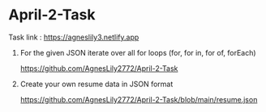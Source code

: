 # April-2-Task
Task link : https://agneslily3.netlify.app

1. For the given JSON iterate over all for loops (for, for in, for of, forEach) 

   https://github.com/AgnesLily2772/April-2-Task

2. Create your own resume data in JSON format 

   https://github.com/AgnesLily2772/April-2-Task/blob/main/resume.json

